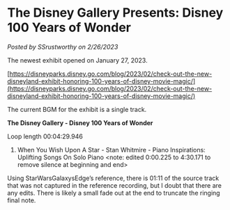 # The Disney Gallery Presents: Disney 100 Years of Wonder

*Posted by SSrustworthy on 2/26/2023*

The newest exhibit opened on January 27, 2023.

[https://disneyparks.disney.go.com/blog/2023/02/check-out-the-new-disneyland-exhibit-honoring-100-years-of-disney-movie-magic/](https://disneyparks.disney.go.com/blog/2023/02/check-out-the-new-disneyland-exhibit-honoring-100-years-of-disney-movie-magic/)

The current BGM for the exhibit is a single track.

**The Disney Gallery - Disney 100 Years of Wonder**

Loop length 00:04:29.946

1. When You Wish Upon A Star - Stan Whitmire - Piano Inspirations: Uplifting Songs On Solo Piano
   <note: edited 0:00.225 to 4:30.171 to remove silence at beginning and end>

Using StarWarsGalaxysEdge’s reference, there is 01:11 of the source track that was not captured in the reference recording, but I doubt that there are any edits.  There is likely a small fade out at the end to truncate the ringing final note.